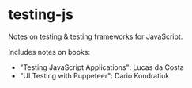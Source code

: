 # testing-js

Notes on testing & testing frameworks for JavaScript.

Includes notes on books:

- "Testing JavaScript Applications": Lucas da Costa
- "UI Testing with Puppeteer": Dario Kondratiuk
